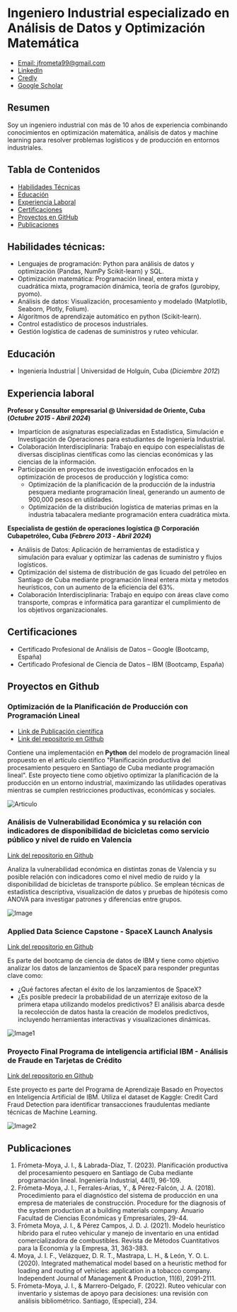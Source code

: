 # Ingeniero Industrial especializado en Análisis de Datos y Optimización Matemática

- [Email: jfrometa99@gmail.com](mailto:jfrometa99@gmail.com)
- [LinkedIn](https://www.linkedin.com/in/jorge-israel-frometa-moya-498155187/)
- [Credly](https://www.credly.com/users/jorge-frometa)
- [Google Scholar](https://scholar.google.com/citations?user=FYjO18MAAAAJ&hl=es&oi=ao)

## Resumen
Soy un ingeniero industrial con más de 10 años de experiencia combinando conocimientos en optimización matemática, análisis de datos y machine learning para resolver problemas logísticos y de producción en entornos industriales.

## Tabla de Contenidos
- [Habilidades Técnicas](#Habilidades-técnicas)
- [Educación](#Educación)
- [Experiencia Laboral](#Experiencia-laboral)
- [Certificaciones](#Certificaciones)
- [Proyectos en GitHub](#Proyectos-en-Github)
- [Publicaciones](#Publicaciones)

## Habilidades técnicas: 

- Lenguajes de programación: Python para análisis de datos y optimización (Pandas, NumPy Scikit-learn) y SQL.
- Optimización matemática: Programación lineal, entera mixta y cuadrática mixta, programación dinámica, teoría de grafos (gurobipy, pyomo).
- Análisis de datos: Visualización, procesamiento y modelado (Matplotlib, Seaborn, Plotly, Folium).
- Algoritmos de aprendizaje automático en python (Scikit-learn).
- Control estadístico de procesos industriales.
- Gestión logística de cadenas de suministros y ruteo vehicular.

## Educación		        		
- Ingeniería Industrial | Universidad de Holguín, Cuba (_Diciembre 2012_)

## Experiencia laboral
**Profesor y Consultor empresarial @ Universidad de Oriente, Cuba (_Octubre 2015_ - _Abril 2024_)**
- Imparticion de asignaturas especializadas en Estadística, Simulación e Investigación de Operaciones para estudiantes de Ingeniería Industrial.
- Colaboración Interdisciplinaria: Trabajo en equipo con especialistas de diversas disciplinas científicas como las ciencias económicas y las ciencias de la información.
- Participación en proyectos de investigación enfocados en la optimización de procesos de producción y logística como:
  * Optimización de la planificación de la producción de la industria pesquera mediante programación lineal, generando un aumento de 900,000 pesos en utilidades.
  * Optimización de la distribución logística de materias primas en la industria tabacalera mediante programación entera cuadrática mixta.

**Especialista de gestión de operaciones logística @ Corporación Cubapetróleo, Cuba (_Febrero 2013_ - _Abril 2024_)**
- Análisis de Datos: Aplicación de herramientas de estadística y simulación para evaluar y optimizar las cadenas de suministro y flujos logísticos.
- Optimización del sistema de distribución de gas licuado del petróleo en Santiago de Cuba mediante programación lineal entera mixta y metodos heurísticos, con un aumento de la eficiencia del 63%.
- Colaboración Interdisciplinaria: Trabajo en equipo con áreas clave como transporte, compras e informática para garantizar el cumplimiento de los objetivos organizacionales.

## Certificaciones

- Certificado Profesional de Análisis de Datos – Google (Bootcamp, España)
- Certificado Profesional de Ciencia de Datos – IBM (Bootcamp, España)


## Proyectos en Github

### Optimización de la Planificación de Producción con Programación Lineal
- [Link de Publicación científica](https://dialnet.unirioja.es/servlet/articulo?codigo=9472260)
- [Link del repositorio en Github](https://github.com/jfrometa88/Optimizaci-n-de-la-Planificaci-n-de-Producci-n-con-Programaci-n-Lineal)

Contiene una implementación en **Python** del modelo de programación lineal propuesto en el artículo científico "Planificación productiva del procesamiento pesquero en Santiago de Cuba mediante programación lineal". Este proyecto tiene como objetivo optimizar la planificación de la producción en un entorno industrial, maximizando las utilidades operativas mientras se cumplen restricciones productivas, económicas y sociales.

![Articulo](images/articulo.png)

### Análisis de Vulnerabilidad Económica y su relación con indicadores de disponibilidad de bicicletas como servicio público y nivel de ruido en Valencia
[Link del repositorio en Github](https://github.com/jfrometa88/Analisis-de-datos-abiertos-valencia)

Analiza la vulnerabilidad económica en distintas zonas de Valencia y su posible relación con indicadores como el nivel medio de ruido y la disponibilidad de bicicletas de transporte público. Se emplean técnicas de estadística descriptiva, visualización de datos y pruebas de hipótesis como ANOVA para investigar patrones y diferencias entre grupos.

![Image](images/Nivel_ruido_geolocal.png)

### Applied Data Science Capstone - SpaceX Launch Analysis
[Link del repositorio en Github](https://github.com/jfrometa88/Applied-Data-Science-Capstone)

Es parte del bootcamp de ciencia de datos de IBM y tiene como objetivo analizar los datos de lanzamientos de SpaceX para responder preguntas clave como:
- ¿Qué factores afectan el éxito de los lanzamientos de SpaceX?
- ¿Es posible predecir la probabilidad de un aterrizaje exitoso de la primera etapa utilizando modelos predictivos?
El análisis abarca desde la recolección de datos hasta la creación de modelos predictivos, incluyendo herramientas interactivas y visualizaciones dinámicas.

![Image1](images/cohete.jpg)

### Proyecto Final Programa de inteligencia artificial IBM - Análisis de Fraude en Tarjetas de Crédito
[Link del repositorio en Github](https://github.com/jfrometa88/Proyecto-Final-IBM-AI)

Este proyecto es parte del Programa de Aprendizaje Basado en Proyectos en Inteligencia Artificial de IBM. Utiliza el dataset de Kaggle: Credit Card Fraud Detection para identificar transacciones fraudulentas mediante técnicas de Machine Learning.

![Image2](images/Results_XGBooster.png)

## Publicaciones 
1. Frómeta-Moya, J. I., & Labrada-Díaz, T. (2023). Planificación productiva del procesamiento pesquero en Santiago de Cuba mediante programación lineal. Ingeniería Industrial, 44(1), 96-109.
2. Frómeta-Moya, J. I., Ferrales-Arias, Y., & Pérez-Falcón, J. A. (2018). Procedimiento para el diagnóstico del sistema de producción en una empresa de materiales de construcción. Procedure for the diagnosis of the system production at a building materials company. Anuario Facultad de Ciencias Económicas y Empresariales, 29-44.
3. Frómeta Moya, J. I., & Pérez Campos, J. D. J. (2021). Modelo heurístico híbrido para el ruteo vehicular y manejo de inventario en una entidad comercializadora de combustibles. Revista de Métodos Cuantitativos para la Economía y la Empresa, 31, 363-383.
4. Moya, J. I. F., Velázquez, D. R. T., Mastrapa, L. H., & León, Y. O. L. (2020). Integrated mathematical model based on a heuristic method for loading and routing of vehicles: application in a tobacco company. Independent Journal of Management & Production, 11(6), 2091-2111.
5. Frómeta-Moya, J. I., & Marrero-Delgado, F. (2022). Ruteo vehicular con inventario y sistemas de apoyo para decisiones: una revisión con análisis bibliométrico. Santiago, (Especial), 234.


